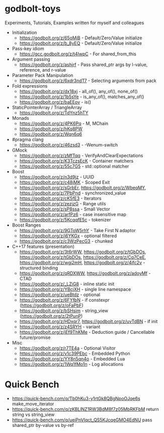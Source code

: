 # godbolt-toys
Experiments, Tutorials, Examples written for myself and colleagues

* Initialization
  * https://godbolt.org/z/65oMjB - Default/Zero/Value initialize
  * https://godbolt.org/z/b_8yEQ - Default/Zero/Value initialize
* Pass-key idiom
  * https://gcc.godbolt.org/z/t4IwpC - For shared_from_this
* Argument passing
  * https://godbolt.org/z/ashjrf - Pass shared_ptr args by l-value, reference, and r-value
* Parameter Pack Manipulation
  * https://godbolt.org/z/6xdr3ndT7 - Selecting arguments from pack 
* Fold expressions
  * https://godbolt.org/z/dx18xj - all_of(), any_of(), none_of()
  * https://godbolt.org/z/1b5sYe - is_any_of(), matches_any_of()
  * https://godbolt.org/z/baEEov - is()
* StaticPointerArray / TriangleArray
  * https://godbolt.org/z/TdYnz5hTY
* Monads
  * https://godbolt.org/z/4PK6Pq - M, MChain
  * https://godbolt.org/z/hKq8PW
  * https://godbolt.org/z/Wqn6q6
* #pragma clang
  * https://godbolt.org/z/46zsd3 - -Wenum-switch
* GMock
  * https://godbolt.org/z/zMfTqq - VerifyAndClearExpectations
  * https://godbolt.org/z/K3TczsEcK - Container matchers
  * https://godbolt.org/z/55c7G5 - std::optional matcher
* Boost
  * https://godbolt.org/z/n3d9jz - UUID
  * https://godbolt.org/z/c48jMK - Scoped Exit
  * https://godbolt.org/z/sGrbEr, https://godbolt.org/z/WbeqMY, https://godbolt.org/z/7PbPnd - synchronized_value
  * https://godbolt.org/z/cK5fE3 - Iterators
  * https://godbolt.org/z/zezjzG - Range utils
  * https://godbolt.org/z/sP8ssa - Small Vector
  * https://godbolt.org/z/arfPz6 - case insensitive map
  * https://godbolt.org/z/5KcqqfE5c - tokenizer
* Boost Ranges
  * https://godbolt.org/z/9GToW5rhY - Take First N adaptor
  * https://godbolt.org/z/j6YKGx - optional filtered
  * https://godbolt.org/z/c3WzPecG3 - chunked
* C++17 features (presentation)
  * https://godbolt.org/z/3t6rWW, https://godbolt.org/z/tGbDOs, https://godbolt.org/z/tGbDOs, https://godbolt.org/z/Cq7CeE, https://godbolt.org/z/wgj2mH, https://godbolt.org/z/4ifc2v - structured binding
  * https://godbolt.org/z/qRDXWW, https://godbolt.org/z/adoyMf - CTAD
  * https://godbolt.org/z/_LZiG8 - inline static init
  * https://godbolt.org/z/YBcjXH - single line namespace
  * https://godbolt.org/z/ueBtdz - optional
  * https://godbolt.org/z/6FYfbN - if constexpr (https://godbolt.org/z/oFaPbF)
  * https://godbolt.org/z/bSHsim - string_view (https://godbolt.org/z/2tPunP)
  * https://godbolt.org/z/HDxqr7, https://godbolt.org/z/uvTdBN - if init
  * https://godbolt.org/z/z4SRYH - variant
  * https://godbolt.org/z/jEf9ThKMe - Deduction guide / Cancellable future/promise
* Misc 
  * https://godbolt.org/z/r7TE4a - Optional Visitor
  * https://godbolt.org/z/v1c39PEbc - Embedded Python
  * https://godbolt.org/z/YY8n5qn4o - Embedded Lua
  * https://godbolt.org/z/1Wq1fMo1n - Log allocations



# Quick Bench

* https://quick-bench.com/q/Tb0hKu3-y1rtGk8QBgNpoOJqe6s make_move_iterator
* https://quick-bench.com/q/zKBLlNZ1RW3BdM8f7z05MbRKFbM return string vs string_view
* https://quick-bench.com/q/ueiPnVIqct_QS5KJcqeGMO4EdNU pass shared_ptr by-value vs by-ref
